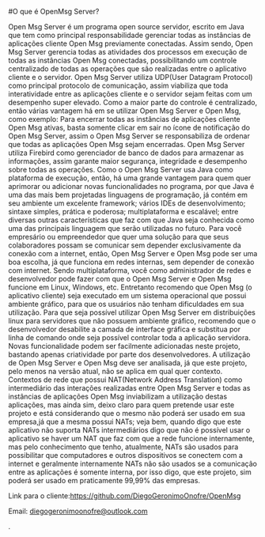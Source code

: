 #O que é OpenMsg Server?

Open Msg Server é um programa open source servidor, escrito em Java que tem
como principal responsabilidade gerenciar todas as instâncias de aplicações
cliente Open Msg previamente conectadas. Assim sendo, Open Msg Server gerencia todas
as atividades dos processos em execução de todas as instâncias Open Msg conectadas, 
possibilitando um controle centralizado de todas as operações que são realizadas entre
o aplicativo cliente e o servidor. Open Msg Server utiliza UDP(User Datagram Protocol) 
como principal protocolo de comunicação, assim viabiliza que toda interatividade
entre as aplicações cliente e o servidor sejam feitas com um desempenho super elevado.
Como a maior parte do controle é centralizado, então várias vantagem há em se utilizar
Open Msg Server e Open Msg, como exemplo: Para encerrar todas as instâncias de aplicações 
cliente Open Msg ativas, basta somente clicar em sair no ícone de notificação do Open Msg Server,
assim o Open Msg Server se responsabiliza de ordenar que todas as aplicações Open Msg sejam encerradas.
Open Msg Server utiliza Firebird como gerenciador de banco de dados para armazenar as informações, 
assim garante maior segurança, integridade e desempenho sobre todas as operações. 
Como o Open Msg Server usa Java como plataforma de execução, então, há uma grande vantagem para quem quer 
aprimorar ou adicionar novas funcionalidades no programa, por que Java é uma das mais bem projetadas linguagens de programação, já contém em seu ambiente um excelente framework; vários IDEs de desenvolvimento; sintaxe simples, prática e poderosa; multiplataforma e escalável; entre diversas outras características que faz com que
Java seja conhecida como uma das principais linguagem que serão utilizadas no futuro. Para você empresário
ou empreendedor que quer uma solução para que seus colaboradores possam se comunicar sem depender exclusivamente
da conexão com a internet, então, Open Msg Server e Open Msg pode ser uma boa escolha, já que funciona em redes
internas, sem depender de conexão com internet. Sendo multiplataforma, você como administrador de redes e desenvolvedor pode fazer com que o Open Msg Server e Open Msg funcione em Linux, Windows, etc. Entretanto
recomendo que Open Msg (o aplicativo cliente) seja executado em um sistema operacional que possui ambiente gráfico, para que os usuários não tenham dificuldades em sua utilização. Para que seja possível utilizar Open Msg Server em distribuições linux para servidores que não possuem ambiente gráfico, recomendo que o desenvolvedor desabilite a camada de interface gráfica e substitua por linha de comando onde seja possível controlar toda a aplicação servidora.
Novas funcionalidade podem ser facilmente adicionadas neste projeto, bastando apenas criatividade por parte dos
desenvolvedores. A utilização de Open Msg Server e Open Msg deve ser analisada, já que este projeto, pelo menos na versão
atual, não se aplica em qual quer contexto. Contextos de rede que possui NAT(Network Address Translation) como
intermediário das interações realizadas entre Open Msg Server e todas as instâncias de aplicações Open Msg inviabilizam
a utilização destas aplicações, mas ainda sim, deixo claro para quem pretende usar este projeto e está considerando
que o mesmo não poderá ser usado em sua empresa,já que a mesma possui NATs; veja bem, quando digo que este aplicativo não suporta NATs intermediários digo que não é possível usar o aplicativo se haver um NAT que faz com que a rede funcione internamente, mas pelo conhecimento que tenho, atualmente, NATs são usados para possibilitar que computadores e outros dispositivos se conectem com a internet e geralmente internamente NATs não são usados se a comunicação entre as aplicações é somente interna, por isso digo, que este projeto, sim poderá ser usado em praticamente 99,99% das empresas.

Link para o cliente:https://github.com/DiegoGeronimoOnofre/OpenMsg

Email: diegogeronimoonofre@outlook.com

. 
